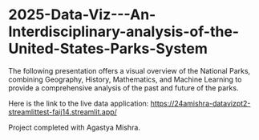 # 2025-Data-Viz---An-Interdisciplinary-analysis-of-the-United-States-Parks-System
The following presentation offers a visual overview of the National Parks, combining Geography, History, Mathematics, and Machine Learning to provide a comprehensive analysis of the past and future of the parks.

Here is the link to the live data application: https://24amishra-datavizpt2-streamlittest-faij14.streamlit.app/ 

Project completed with Agastya Mishra.
